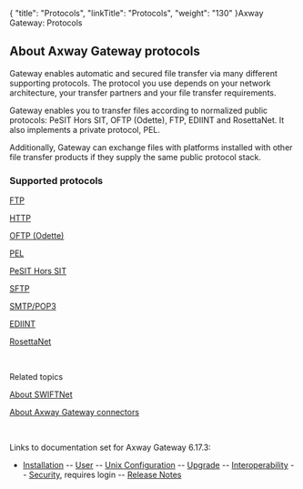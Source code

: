 {
    "title": "Protocols",
    "linkTitle": "Protocols",
    "weight": "130"
}<span class="mc-variable axway_variables.Component_Long_Name variable">Axway Gateway</span>: Protocols

## About <span class="mc-variable axway_variables.Component_Long_Name variable">Axway Gateway</span> protocols

Gateway enables automatic and secured file transfer via many different supporting protocols. The protocol you use depends on your network architecture, your transfer partners and your file transfer requirements.

Gateway enables you to transfer files according to normalized public protocols: PeSIT Hors SIT, OFTP (Odette), FTP, EDIINT and RosettaNet. It also implements a private protocol, PEL.

Additionally, Gateway can exchange files with platforms installed with other file transfer products if they supply the same public protocol stack.

### Supported protocols

[FTP](ftp_about)

[HTTP](http/http_about.htm)

[OFTP (Odette)](oftp_about)

[PEL](pel_about)

[PeSIT Hors SIT](pesit_about)

[SFTP](sftp_about)

[SMTP/POP3](smtp_pop3_about)

[EDIINT](ediint_about)

[RosettaNet](rosettanet_about)

 

Related topics

[About SWIFTNet](../connectors_about/swiftnet_about)

[About <span class="mc-variable axway_variables.Component_Long_Name variable">Axway Gateway</span> connectors](../connectors_about)

 

Links to documentation set for Axway Gateway <span class="mc-variable axway_variables.Release_Number variable">6.17.3</span>:

-   [Installation](#) -- [User](#) -- [Unix Configuration](#) -- [Upgrade](#) -- [Interoperability](#) -- [Security](#), requires login -- [Release Notes](#)
